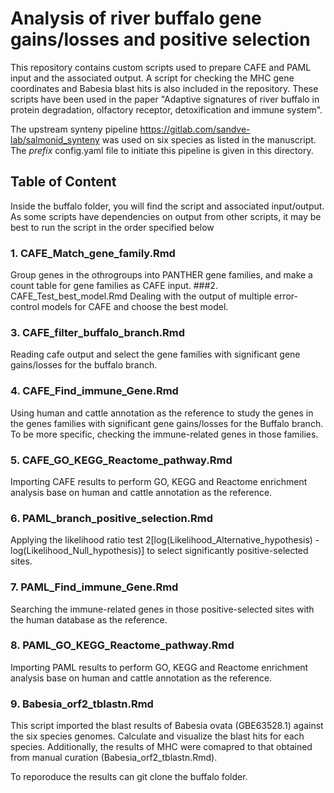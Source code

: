 # Analysis of river buffalo gene gains/losses and positive selection
This repository contains custom scripts used to prepare CAFE and PAML input and the associated output. 
A script for checking the MHC gene coordinates and Babesia blast hits is also included in the repository.
These scripts have been used in the paper "Adaptive signatures of river buffalo in protein degradation, olfactory receptor, detoxification and immune system". 

The upstream synteny pipeline <https://gitlab.com/sandve-lab/salmonid_synteny> was used on six species as listed in the manuscript. The _prefix_ config.yaml file to initiate this pipeline is given in this directory. 

## Table of Content
Inside the buffalo folder, you will find the script and associated input/output. As some scripts have dependencies on output from other scripts, it may be best to run the script in the order specified below
### 1. CAFE_Match_gene_family.Rmd
  Group genes in the othrogroups into PANTHER gene families, and make a count table for gene families as CAFE input.
###2. CAFE_Test_best_model.Rmd
  Dealing with the output of multiple error-control models for CAFE and choose the best model.
### 3. CAFE_filter_buffalo_branch.Rmd
  Reading cafe output and select the gene families with significant gene gains/losses for the buffalo branch.
### 4. CAFE_Find_immune_Gene.Rmd
  Using human and cattle annotation as the reference to study the genes in the genes families with significant gene gains/losses for the Buffalo branch. 
  To be more specific, checking the immune-related genes in those families.
### 5. CAFE_GO_KEGG_Reactome_pathway.Rmd
  Importing CAFE results to perform GO, KEGG and Reactome enrichment analysis base on human and cattle annotation as the reference.
### 6. PAML_branch_positive_selection.Rmd
  Applying the likelihood ratio test 2[log(Likelihood_Alternative_hypothesis) - log(Likelihood_Null_hypothesis)] to select significantly positive-selected sites.
### 7. PAML_Find_immune_Gene.Rmd
  Searching the immune-related genes in those positive-selected sites with the human database as the reference.
### 8. PAML_GO_KEGG_Reactome_pathway.Rmd
  Importing PAML results to perform GO, KEGG and Reactome enrichment analysis base on human and cattle annotation as the reference.
### 9. Babesia_orf2_tblastn.Rmd 
  This script imported the blast results of Babesia ovata (GBE63528.1) against the six species genomes.
  Calculate and visualize the blast hits for each species.
  Additionally, the results of MHC were comapred to that obtained from manual curation (Babesia_orf2_tblastn.Rmd). 

To reporoduce the results can git clone the buffalo folder.
